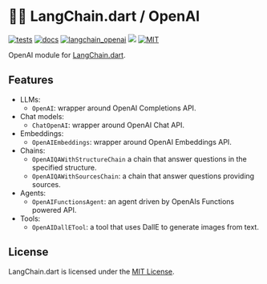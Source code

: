 # 🦜️🔗 LangChain.dart / OpenAI

[![tests](https://img.shields.io/github/actions/workflow/status/davidmigloz/langchain_dart/test.yaml?logo=github&label=tests)](https://github.com/davidmigloz/langchain_dart/actions/workflows/test.yaml)
[![docs](https://img.shields.io/github/actions/workflow/status/davidmigloz/langchain_dart/pages%2Fpages-build-deployment?logo=github&label=docs)](https://github.com/davidmigloz/langchain_dart/actions/workflows/pages/pages-build-deployment)
[![langchain_openai](https://img.shields.io/pub/v/langchain_openai.svg)](https://pub.dev/packages/langchain_openai)
[![](https://dcbadge.vercel.app/api/server/x4qbhqecVR?style=flat)](https://discord.gg/x4qbhqecVR)
[![MIT](https://img.shields.io/badge/license-MIT-purple.svg)](https://github.com/davidmigloz/langchain_dart/blob/main/LICENSE)

OpenAI module for [LangChain.dart](https://github.com/davidmigloz/langchain_dart).

## Features

- LLMs:
  * `OpenAI`: wrapper around OpenAI Completions API.
- Chat models:
  * `ChatOpenAI`: wrapper around OpenAI Chat API.
- Embeddings:
  * `OpenAIEmbeddings`: wrapper around OpenAI Embeddings API.
- Chains:
  * `OpenAIQAWithStructureChain` a chain that answer questions in the specified 
    structure.
  * `OpenAIQAWithSourcesChain`: a chain that answer questions providing sources.
- Agents:
  * `OpenAIFunctionsAgent`: an agent driven by OpenAIs Functions powered API.
- Tools:
  * `OpenAIDallETool`: a tool that uses DallE to generate images from text.

## License

LangChain.dart is licensed under the
[MIT License](https://github.com/davidmigloz/langchain_dart/blob/main/LICENSE).
